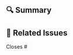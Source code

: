 ## 🔍 Summary

<!-- Briefly describe the purpose of this PR and what was changed -->

## 🔗 Related Issues

Closes #<issue-number> <!-- Auto-closes the issue when merged -->